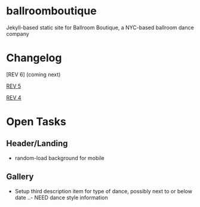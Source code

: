 # ballroomboutique
Jekyll-based static site for Ballroom Boutique, a NYC-based ballroom dance company

# Changelog
[REV 6] (coming next)


[REV 5](http://fs-ballroomboutique-staging-rev5.s3-website-us-east-1.amazonaws.com)


[REV 4](http://fs-ballroomboutique-staging-rev4.s3-website-us-east-1.amazonaws.com)


# Open Tasks
## Header/Landing 
- random-load background for mobile

## Gallery 
- Setup third description item for type of dance, possibly next to or below date
..- NEED dance style information
